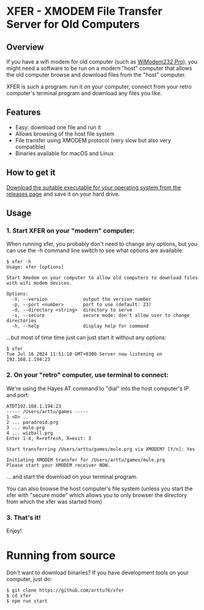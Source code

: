 # XFER - XMODEM File Transfer Server for Old Computers

## Overview

If you have a wifi modem for old computer (such as [WiModem232 Pro](https://www.cbmstuff.com/index.php?route=product/product&product_id=113)), you might need a software to be run on a modern "host" computer that allows the old computer browse and download files from the "host" computer.

XFER is such a program: run it on your computer, connect from your retro computer's terminal program and download any files you like.

## Features

- Easy: download one file and run it
- Allows browsing of the host file system
- File transfer using XMODEM protocol (very slow but also very compatible)
- Binaries available for macOS and Linux

## How to get it

[Download the suitable executable for your operating system from the releases page](https://github.com/arttu76/xfer/releases) and save it on your hard drive.

## Usage

### 1. Start XFER on your "modern" computer:

When running xfer, you probably don't need to change any options, but you can use the -h command line switch to see what options are available:

```
$ xfer -h
Usage: xfer [options]

Start Xmodem on your computer to allow old computers to download files with wifi modem devices.

Options:
  -V, --version             output the version number
  -p, --port <number>       port to use (default: 23)
  -d, --directory <string>  directory to serve
  -s, --secure              secure mode: don't allow user to change directories
  -h, --help                display help for command
```

...but most of time time just can just start it without any options:

```
$ xfer
Tue Jul 16 2024 11:51:10 GMT+0300 Server now listening on 192.168.1.194:23
```

### 2. On your "retro" computer, use terminal to connect:

We're using the Hayes AT command to "dial" into the host computer's IP and port:

```
ATDT192.168.1.194:23
----- /Users/arttu/games -----
1 <D> ..
2 ... paradroid.prg
3 ... mule.prg
4 ... wizball.prg
Enter 1-4, R=refresh, X=exit: 3

Start transferring /Users/arttu/games/mule.prg via XMODEM? [Y/n]: Yes

Initiating XMODEM transfer for /Users/arttu/games/mule.prg
Please start your XMODEM receiver NOW.
```

... and start the download on your terminal program.

You can also browse the host computer's file system (unless you start the xfer with "secure mode" which allows you to only browser the directory from which the xfer was started from)

### 3. That's it!

Enjoy!

# Running from source

Don't want to download binaries? If you have development tools on your computer, just do:

```
$ git clone https://github.com/arttu76/xfer
$ cd xfer
$ npm run start
```
